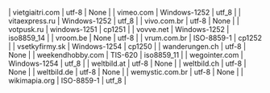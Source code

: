 | vietgiaitri.com | utf-8 | None |
| vimeo.com | Windows-1252 | utf_8 |
| vitaexpress.ru | Windows-1252 | utf_8 |
| vivo.com.br | utf-8 | None |
| votpusk.ru | windows-1251 | cp1251 |
| vovve.net | Windows-1252 | iso8859_14 |
| vroom.be | None | utf-8 |
| vrum.com.br | ISO-8859-1 | cp1252 |
| vsetkyfirmy.sk | Windows-1254 | cp1250 |
| wanderungen.ch | utf-8 | None |
| weekendhobby.com | TIS-620 | iso8859_11 |
| wegointer.com | Windows-1254 | utf_8 |
| weltbild.at | utf-8 | None |
| weltbild.ch | utf-8 | None |
| weltbild.de | utf-8 | None |
| wemystic.com.br | utf-8 | None |
| wikimapia.org | ISO-8859-1 | utf_8 |

